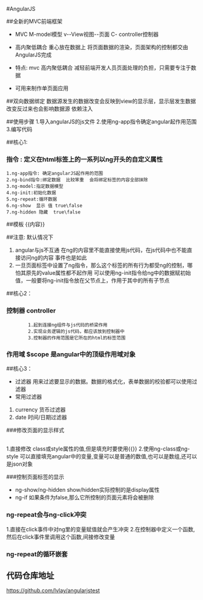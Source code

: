 #AngularJS

##全新的MVC前端框架

* MVC  M-model模型  v--View视图--页面 C- controller控制器

* 高内聚低耦合
 重心放在数据上 将页面数据的渲染，页面架构的控制都交由AngularJS完成


* 特点: mvc  高内聚低耦合  减轻前端开发人员页面处理的负担，只需要专注于数据

* 可用来制作单页面应用

##双向数据绑定  数据源发生的数据改变会反映到view的显示层，显示层发生数据改变反过来也会影响数据源
依赖注入  

##使用步骤 
            1.导入angularJS的js文件
            2.使用ng-app指令确定angular起作用范围
            3.编写代码

##核心1:

### 指令 :  定义在html标签上的一系列以ng开头的自定义属性
    1.ng-app指令: 确定angularJS起作用的范围
    2.ng-bind指令:绑定数据  比较笨重  会将绑定标签的内容全部抹除
    3.ng-model:指定数据模型
    4.ng-init:初始化数据
    5.ng-repeat:循环数据
    6.ng-show  显示 值 true\false 
    7.ng-hidden 隐藏  true\false

##模板   {{内容}}


##注意:
默认情况下
1. angular与js不互通   在ng的内容里不能直接使用js代码，在js代码中也不能直接访问ng的内容
 事件也是如此 
2. 一旦页面标签中设置了ng指令，那么这个标签的所有行为都受ng的控制，哪怕其原先的value属性都不起作用
可以使用ng-init指令给ng中的数据赋初始值，一般要将ng-init指令放在父节点上，作用于其中的所有子节点

##核心2：
### 控制器 controller 
            1.起到连接ng组件与js代码的桥梁作用
            2.实现业务逻辑的js代码，都应该放到控制器中
            3.控制器的作用范围是它所在的html的标签范围

### 作用域 $scope 是angular中的顶级作用域对象

##核心3：
 * 过滤器   用来过滤要显示的数据。数据的格式化，表单数据的校验都可以使用过滤器
 * 常用过滤器
  1. currency 货币过滤器
  2. date  时间/日期过滤器


###修改页面的显示样式
##
 1.直接修改 class或style属性的值,但是填充时要使用{{}}
 2.使用ng-class或ng-style 可以直接填充angular中的变量,变量可以是普通的数值,也可以是数组,还可以是json对象


###控制页面标签的显示
* ng-show/ng-hidden   show/hidden实际控制的是display属性
* ng-if 如果条件为false,那么它所控制的页面元素将会被删除

### ng-repeat会与ng-click冲突 
 1.直接在click事件中对ng里的变量赋值就会产生冲突
 2.在控制器中定义一个函数,然后在click事件里调用这个函数,间接修改变量
 
###  ng-repeat的循环嵌套 

## 代码仓库地址
https://github.com/lvlay/angularjstest















